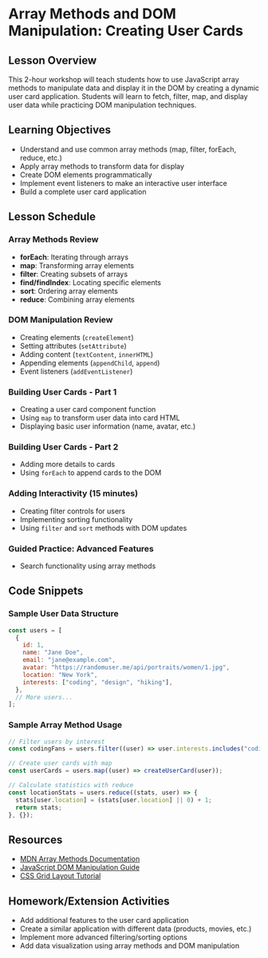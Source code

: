 # Array Methods and DOM Manipulation: Creating User Cards

## Lesson Overview

This 2-hour workshop will teach students how to use JavaScript array methods to manipulate data and display it in the DOM by creating a dynamic user card application. Students will learn to fetch, filter, map, and display user data while practicing DOM manipulation techniques.

## Learning Objectives

- Understand and use common array methods (map, filter, forEach, reduce, etc.)
- Apply array methods to transform data for display
- Create DOM elements programmatically
- Implement event listeners to make an interactive user interface
- Build a complete user card application

## Lesson Schedule

### Array Methods Review

- **forEach**: Iterating through arrays
- **map**: Transforming array elements
- **filter**: Creating subsets of arrays
- **find/findIndex**: Locating specific elements
- **sort**: Ordering array elements
- **reduce**: Combining array elements

### DOM Manipulation Review

- Creating elements (`createElement`)
- Setting attributes (`setAttribute`)
- Adding content (`textContent`, `innerHTML`)
- Appending elements (`appendChild`, `append`)
- Event listeners (`addEventListener`)

### Building User Cards - Part 1

- Creating a user card component function
- Using `map` to transform user data into card HTML
- Displaying basic user information (name, avatar, etc.)

### Building User Cards - Part 2

- Adding more details to cards
- Using `forEach` to append cards to the DOM

### Adding Interactivity (15 minutes)

- Creating filter controls for users
- Implementing sorting functionality
- Using `filter` and `sort` methods with DOM updates

### Guided Practice: Advanced Features

- Search functionality using array methods

## Code Snippets

### Sample User Data Structure

```javascript
const users = [
  {
    id: 1,
    name: "Jane Doe",
    email: "jane@example.com",
    avatar: "https://randomuser.me/api/portraits/women/1.jpg",
    location: "New York",
    interests: ["coding", "design", "hiking"],
  },
  // More users...
];
```

### Sample Array Method Usage

```javascript
// Filter users by interest
const codingFans = users.filter((user) => user.interests.includes("coding"));

// Create user cards with map
const userCards = users.map((user) => createUserCard(user));

// Calculate statistics with reduce
const locationStats = users.reduce((stats, user) => {
  stats[user.location] = (stats[user.location] || 0) + 1;
  return stats;
}, {});
```

## Resources

- [MDN Array Methods Documentation](https://developer.mozilla.org/en-US/docs/Web/JavaScript/Reference/Global_Objects/Array)
- [JavaScript DOM Manipulation Guide](https://www.javascripttutorial.net/javascript-dom/)
- [CSS Grid Layout Tutorial](https://css-tricks.com/snippets/css/complete-guide-grid/)

## Homework/Extension Activities

- Add additional features to the user card application
- Create a similar application with different data (products, movies, etc.)
- Implement more advanced filtering/sorting options
- Add data visualization using array methods and DOM manipulation
